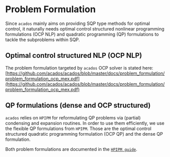 # Problem Formulation

Since `acados` mainly aims on providing SQP type methods for optimal control, it naturally needs optimal control structured nonlinear programming formulations (OCP NLP) and quadratic programming (QP) formulations to tackle the subproblems within SQP.

## Optimal control structured NLP (OCP NLP)

The problem formulation targeted by `acados` OCP solver is stated here:
[https://github.com/acados/acados/blob/master/docs/problem_formulation/problem_formulation_ocp_mex.pdf](https://github.com/acados/acados/blob/master/docs/problem_formulation/problem_formulation_ocp_mex.pdf)


## QP formulations (dense and OCP structured)

`acados` relies on `HPIPM` for reformulating QP problems via (partial) condensing and expansion routines.
In order to use them efficiently, we use the flexible QP formulations from `HPIPM`.
Those are the optimal control structured quadratic programming formulation (OCP QP) and the
dense QP formulation.

Both problem formulations are documented in the [`HPIPM guide`](https://github.com/giaf/hpipm/blob/master/doc/guide.pdf).


